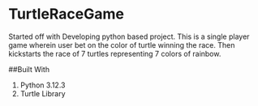 # TurtleRaceGame
Started off with Developing python based project. This is a single player game wherein user bet on the color of turtle winning the race. 
Then kickstarts the race of 7 turtles representing 7 colors of rainbow.

##Built With
1. Python 3.12.3
2. Turtle Library
